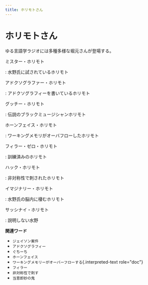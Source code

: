 ```yaml
---
title: ホリモトさん
---
```


# ホリモトさん


ゆる言語学ラジオには多種多様な堀元さんが登場する。

ミスター・ホリモト

:   水野氏に試されているホリモト

アドクソグラファー・ホリモト

:   アドクソグラフィーを書いているホリモト

グッチー・ホリモト

:   伝説のブラックミュージシャンホリモト

ホーンフェイス・ホリモト

:   ワーキングメモリがオーバフローしたホリモト

フィラー・ゼロ・ホリモト

:   訓練済みのホリモト

ハック・ホリモト

:   非対称性で刺されたホリモト

イマジナリー・ホリモト

:   水野氏の脳内に棲むホリモト

サッシナイ・ホリモト

:   説明しない水野

**関連ワード**

-   `ジェイソン案件`
-   `アドクソグラフィー`
-   `ぐちーち`
-   `ホーンフェイス`
-   `ワーキングメモリーがオーバーフローする`{.interpreted-text
    role="doc"}
-   `フィラー`
-   `非対称性で刺す`
-   `当意即妙の鬼`
